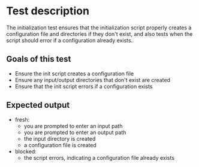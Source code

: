 # Test description

The initialization test ensures that the initialization script properly creates a configuration file and directories if they don't exist, and also tests when the script should error if a configuration already exists.

## Goals of this test

- Ensure the init script creates a configuration file
- Ensure any input/output directories that don't exist are created
- Ensure that the init script errors if a configuration exists

## Expected output

- fresh:
  - you are prompted to enter an input path
  - you are prompted to enter an output path
  - the input directory is created
  - a configuration file is created
- blocked:
  - the script errors, indicating a configuration file already exists
